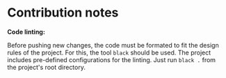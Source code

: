 # Contribution notes

**Code linting:** 

Before pushing new changes, the code must be formated to fit the design rules of the project. For this, the tool `black` should be used. The project includes pre-defined configurations for the linting. Just run `black .` from the project's root directory. 
